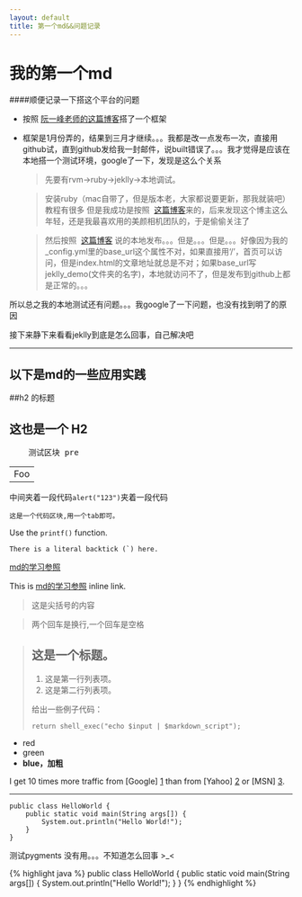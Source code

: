 ```yaml
---
layout: default
title: 第一个md&&问题记录
---
```

我的第一个md
======

####顺便记录一下搭这个平台的问题

*   按照	[阮一峰老师的这篇博客](http://www.ruanyifeng.com/blog/2012/08/blogging_with_jekyll.html "Title")搭了一个框架

*   框架是1月份弄的，结果到三月才继续。。。我都是改一点发布一次，直接用github试，直到github发给我一封邮件，说built错误了。。。我才觉得是应该在本地搭一个测试环境，google了一下，发现是这么个关系

	>先要有rvm->ruby->jeklly->本地调试。
	
	>安装ruby（mac自带了，但是版本老，大家都说要更新，那我就装吧）教程有很多 但是我成功是按照  [这篇博客](http://www.hoowolf.net/2012/03/29/installing-ruby-on-rails-on-mac-os-x-lion/ "Title")来的，后来发现这个博主这么年轻，还是我最喜欢用的美颜相机团队的，于是偷偷关注了

	>然后按照  [这篇博客](http://luchanghong.com/web/2012/09/01/start-write-blog-on-github.html "Title") 说的本地发布。。。但是。。。但是。。。好像因为我的_config.yml里的base_url这个属性不对，如果直接用‘/’，首页可以访问，但是index.html的文章地址就总是不对；如果base_url写jeklly_demo(文件夹的名字)，本地就访问不了，但是发布到github上都是正常的。。。

所以总之我的本地测试还有问题。。。我google了一下问题，也没有找到明了的原因

接下来静下来看看jeklly到底是怎么回事，自己解决吧

* * *

以下是md的一些应用实践
----------------

##h2 的标题

这也是一个 H2
-------------
<pre>
	测试区块 pre
</pre>

<table>
    <tr>
        <td>Foo</td>
    </tr>
</table>

中间夹着一段代码<code>alert("123")</code>夹着一段代码

	这是一个代码区块,用一个tab即可。

Use the `printf()` function. 

``There is a literal backtick (`) here.``

<a href="http://wowubuntu.com/markdown/#editor">md的学习参照</a>

This is [md的学习参照](http://wowubuntu.com/markdown/#editor "Title") inline link.

>这是尖括号的内容

>两个回车是换行,一个回车是空格

> ## 这是一个标题。
> 
> 1.   这是第一行列表项。
> 2.   这是第二行列表项。
> 
> 给出一些例子代码：
> 
>     return shell_exec("echo $input | $markdown_script");

* red
* green
* __blue，加粗__

I get 10 times more traffic from [Google] [1] than from
[Yahoo] [2] or [MSN] [3].

  [1]: http://google.com/        "Google"
  [2]: http://search.yahoo.com/  "Yahoo Search"
  [3]: http://search.msn.com/    "MSN Search"

 * * * 

    public class HelloWorld {
    	public static void main(String args[]) {
      		System.out.println("Hello World!");
    	}
	}

测试pygments 没有用。。。不知道怎么回事 >_<

{% highlight java %}
public class HelloWorld {
    public static void main(String args[]) {
      System.out.println("Hello World!");
    }
}
{% endhighlight %}